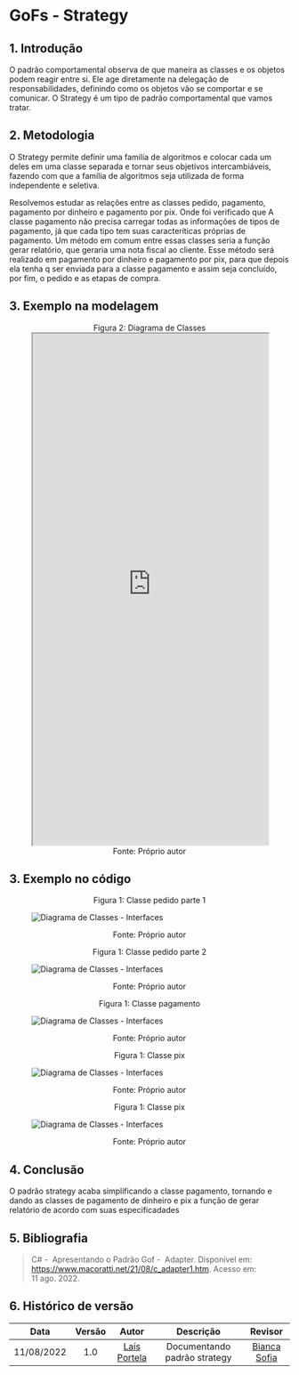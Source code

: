 # GoFs - Strategy

## 1. Introdução
O padrão comportamental observa de que maneira as classes e os objetos podem reagir entre si. Ele age diretamente na delegação de responsabilidades, definindo como os objetos vão se comportar e se comunicar. O Strategy é um tipo de padrão comportamental que vamos tratar.

## 2. Metodologia 

O Strategy permite definir uma familía de algoritmos e colocar cada um deles em uma classe separada e tornar seus objetivos intercambiáveis, fazendo com que a família de algoritmos seja utilizada de forma independente e seletiva.

Resolvemos estudar as relações entre as classes pedido, pagamento, pagamento por dinheiro e pagamento por pix. Onde foi verificado que A classe pagamento não precisa carregar todas as informações de tipos de pagamento, já que cada tipo tem suas caracteríticas próprias de pagamento. Um método em comum entre essas classes seria a função gerar relatório, que geraria uma nota fiscal ao cliente. Esse método será realizado em pagamento por dinheiro e pagamento por pix, para que depois ela tenha q ser enviada para a classe pagamento e assim seja concluído, por fim, o pedido e as etapas de compra. 


## 3. Exemplo na modelagem 
<figure>
  <figcaption style="text-align: center !important">
    Figura 2: Diagrama de Classes
  </figcaption>

  <iframe 
    frameborder="1" 
    style="width:100%;height:920px;" 
    src="https://viewer.diagrams.net/?tags=%7B%7D&highlight=FFFFFF&edit=_blank&layers=1&nav=1&title=copia%20de%20classe.drawio#R7VzbbqM6FP2aSHMeEmFzf2yTzkXqdDptNZfzMnLBSdAQnAMkTefrjw12AtghpIG2oyJVTTDGMXstby9vthno48XmQ4yW88%2FEx%2BEAav5moE8GEEIAHfrBSh7zEtPgBbM48PMisCu4Df5gXqjx0lXg46RUMSUkTINludAjUYS9tFSG4pg8lKtNSVj%2B1SWaYang1kOhXPo98NN5XuqY2q78Iw5mc%2FHLQONn7pH3exaTVcR%2FLyIRzs8skGiGV03myCcPhSL9YqCPY0LS%2FNtiM8YhM6uwWH7d%2Bz1nt12OcZQ2ucCfrn%2F9WQ9%2FAQt8%2FxJfxMbkqzl09byZNQpX3Ba8t%2BmjMA67v6X8a2VI0L2ozm93jeMUbwpVea8%2BYLLAafxIq%2FCzQ13QQLBH0Olhh4UusJiXcOC9RRz%2F2bbxnSHoF26LI%2BziyHa5RjO0oHdPJAMlD8EiRBR4%2FXxKovSWn9HpMQqDWUS%2Fe%2FRCHNMCZpaAEu%2BMn0jJkpZ68yD0L9EjWbE7S1LKKnF0Pidx8Ic2i%2BgNTAAtoKfjlI8haJVq3LIrabFGS2Oc0DrXAjFQKfqMNqWKlyhJeYFHwhAtkyCHlF24QPEsiM5JmpIFrzQNwnBMQhJnNtCn0yn0vKx3MfmNC2d8694yWTdlCtVT8jCBOF%2BoESS6GAq6QFhDF976DeNyNKN3Xte8q2hd18qNo5AiHqEUnzP3kEiU3N7HCSw1JJYOB2wAWmGaGTz%2FJLQRaM14Ef%2FMWj6jn58oM2eUm1VWU%2BOnEp6ZfyuDz4sE00M8TffyPFkiL4hml1mdibErueF2ZEWEXjsNM1c5D3wfR4yjJEXCxzD2LUkQpZmhzXP6R295rI3MgUk7PqbHYHdM%2F1j1OB2TiN4LCjLyYcr2B5ykzWnpdEdLqyMn5qrpQf1Hukp27ixjwW2lsGdDy2ww4QuzwTEPT%2FVhkKGXoyyUEHgSxAsKVoh3mN4xyCdDIOGuy7jrCoxDdI%2FDa5IEaUBY%2B3Fet4L9i8FrKySLCl6nK3QtBbrMzVPXjuIbHKKUqgTy7p8BIxhTXNlkcMTXN%2BoQiooOdkYfp%2BlcYZzOn986GMOv38B58nmdwOkqPV9%2BGcL9%2FEk%2F%2BZQ2Za2gpgirn2T1K%2BKCX77OlUhPr2dwSEAsqg5RytK6opS9n1IVuSH41auQrllhN2RFGzJEzQpnDysSmRVNlGrJtfR0aZku7ouvYYByDbM85CLm6ULESw7GYLZSNYuE7IWIoYBWKUny0As4glkNAToi9CHOWu7Isbmy56ANgYRZk3jFUyD71w0v4Y%2Ff55sb9BXduP%2F9d%2FXhcigjth2skyCiXYgbh9AawfemQ2jgWMYMTa0cbXVceUqAtpIwXTEGKsc4tYLHff77kKC0IBfZ6Yj%2BOCOWT%2BLKGZ%2F62X4u2FKkdpCeEs1SssRqYYWi7HGDJxVvMHzRDrhNXUAL0Qtlh%2BVA5XalcMe8gFgfcD%2FQD%2B120ZdjV0r0u1sT7MM%2FEfhX54IGAQV%2B%2FdVumnjHpgyxiIgplsVWxnBwptW1NSu3xa9Vz0KqjkwoLd5lUxOPjFAREnm44Z3MeAO8ej7F1VWvRP0Kd92Pn5bHDxD8PTSAgN3CCFL2WY7tbzX3dbB5TXJb196W3IaggdxWJTd0J7dF1kRFb3tztMaMLSVfcZTm7uO5DX2M2ZhHj4INzVhjdkUaVTC3l9%2FtgOs0BLcr%2Bb0vJEtFx5g7hV5CdMsAhQRXMaA7Ca7KDuDKdcsB1QzRK%2FFTlHg%2FYXY1ogBQiHJlEqnTmShXPVMvp%2BbhaLWQc%2FO2rDj0PLRGxz9ZoBuvRaD7CDtTpUC3PAffT9sR6G5ZnrumYi62VLQBXc3Gpiy1VFmdOXVY%2FjVzX6kiw%2FP64mpycXV30ed5HuNorMYM4pQxGjKmjblb3WVZvz2NMN8oYT5NvvR86ZQvluJJyvPyxW2JL%2BOzq%2FHF5VnPmI4Z48LnY8z4Q3z%2FYzwhGzf6uErerz%2Fib5shbPDwDUf%2BGduKRY%2B8IPZCfB2ukoxG%2FvuA%2FVxmbnrEdQaAg1KaRraLCvvberTfP%2Fip7OAnO0OR4IeTTbHm5JEf7VUECVnFHm4AC5VCVOLXLZW4u8V%2BaVOZjF4BLiDgitlKIFjjUt9q9qNcM3oWwomgEk40qwGf%2FD75ZTvYpZbMA%2B3kZpDaoRCjx0I1Pnz2dni7H0wsdG2ttlvV%2BralV9ib96DdfTQNglsFenM%2FVeAuo4IQ39RBzMmMRCi82JXuY3eB0D9LfD6B3cpbtFyZ3bVJYgfZfSqTt7pJMBA8kclD50BDe6jcGntk%2BQVk%2BlBzXrIg5EBOM1Pkqu2Z%2B%2B75cqlxxh8ndgubNEFL%2FssoYQUrUJHpNMHdoCSLnpNRElHk1wNTSyhZJZBE6k2rIKmnVjl3cEmSZBXUItVRruezg6eNqE%2BEpyH4DBjJA6lusrwPCYsf7Vd6WeypMrVmZWXVqNaQlckUWnZZLroWPDClZkfXOA6oXRhjTlSR4u0FXYjIuud9bc%2FGtvvU2VhScEY3ynKoWxVpCeql5RA6x14AzLoLThajSmaIJ70vN77kB7h1I86sjDjHft4RZ%2F6lI06HcGSZrqvD%2FL8I%2B25TMl%2F9APw7hpPqIUxlOHX%2FhpPKFg0g2jgU0dE1ewR0YLgmc8muaXe1%2FxM0WALvMVOt2U83nqUwlfZMplLv0oHtmgqcLiBFkpAxchwb6i61BbBNS5FUoLIctCFVngY0TRdqDtRqfNlpOQZPN1wtECcY7gVMUxueKSZwYj%2Fw%2B51SraVu1lOyDapoI03TbB3Y2b%2BOmGLL8rB%2F509HG2a3o%2FKkXVLKyariqdtIDFfTRX5ys03XLWQ%2F9ZtqWqeCpakhfj3UkINtEgveYEpvS%2FC75si2DcN2LGDoJtDNZugDbWTrhkmvsOl1jtXZNKLSYvvf99I7h3bZATRrZGquBnTbMW261ocv5xzUixJVlLfZ%2B316rrTMFQOMdNeCpq650LVEnOjVUAXKilSZKd0rja4IYlsj6OiGCw1No2zRXx1DVOlDdcn4jfb3UtC9VYjuKGJhxrHqWyL69PouVzoAjPhKN%2F%2BnNyOd6Ywc%2FXSeqQNC6rXxUh1J%2BUveFPSELacQjMrxZgOqY6MFsNRvfDkaKHq4e6V5HsPfvTJev%2Fgf"
  ></iframe>

  <figcaption style="text-align: center !important">
    Fonte: Próprio autor
  </figcaption>
</figure>

## 3. Exemplo no código

<figure>
  <figcaption style="text-align: center !important">
    Figura 1: Classe pedido parte 1
  </figcaption>

  ![Diagrama de Classes - Interfaces](../img/strategy/pedido%20-%201.png)

  <figcaption style="text-align: center !important">
    Fonte: Próprio autor
  </figcaption>
</figure>

<figure>
  <figcaption style="text-align: center !important">
    Figura 1: Classe pedido parte 2
  </figcaption>

  ![Diagrama de Classes - Interfaces](../img/strategy/pedido%20-%202.png)

  <figcaption style="text-align: center !important">
    Fonte: Próprio autor
  </figcaption>
</figure>

<figure>
  <figcaption style="text-align: center !important">
    Figura 1: Classe pagamento
  </figcaption>

  ![Diagrama de Classes - Interfaces](../img/strategy/pagamento.png)

  <figcaption style="text-align: center !important">
    Fonte: Próprio autor
  </figcaption>
</figure>

<figure>
  <figcaption style="text-align: center !important">
    Figura 1: Classe pix
  </figcaption>

  ![Diagrama de Classes - Interfaces](../img/strategy/pix.png)

  <figcaption style="text-align: center !important">
    Fonte: Próprio autor
  </figcaption>
</figure>

<figure>
  <figcaption style="text-align: center !important">
    Figura 1: Classe pix
  </figcaption>

  ![Diagrama de Classes - Interfaces](../img/strategy/dinheiro.png)

  <figcaption style="text-align: center !important">
    Fonte: Próprio autor
  </figcaption>
</figure>


## 4. Conclusão
O padrão strategy acaba simplificando a classe pagamento, tornando e dando as classes de pagamento de dinheiro e pix a função de gerar relatório de acordo com suas especificadades 

## 5. Bibliografia
> C# -  Apresentando o Padrão Gof -  Adapter. Disponível em: <https://www.macoratti.net/21/08/c_adapter1.htm>. Acesso em: 11 ago. 2022.


## 6. Histórico de versão
| Data | Versão | Autor | Descrição | Revisor |
| :-: | :-: | :-: | :-: | :-: |
| 11/08/2022 | 1.0 | [Laís Portela](https://github.com/laispa) | Documentando padrão strategy | [Bianca Sofia ](https://github.com/biancasofia) |
